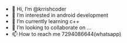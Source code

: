 - 👋 Hi, I’m @krrishcoder
- 👀 I’m interested in android development
- 🌱 I’m currently learning c++
- 💞️ I’m looking to collaborate on ...
- 📫 How to reach me 7294086644(whatsapp)

<!---
krrishcoder/krrishcoder is a ✨ special ✨ repository because its `README.md` (this file) appears on your GitHub profile.
You can click the Preview link to take a look at your changes.
--->
